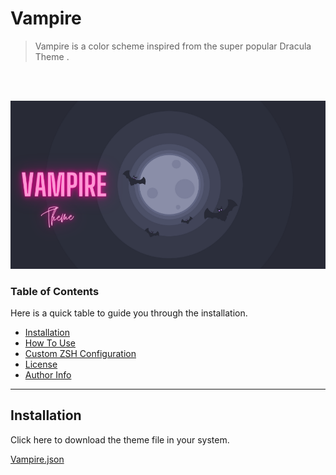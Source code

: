 # Vampire 
> Vampire is a color scheme inspired from the super popular Dracula Theme . 
<br>
<br/>

![Project Banner](./Images/Banner.png)

### Table of Contents
Here is a quick table to guide you through the installation.

- [Installation](#Installation)
- [How To Use](#How-To-Use)
- [Custom ZSH Configuration](#Custom-ZSH-Configuration)
- [License](#license)
- [Author Info](#author-info)

---




## Installation
<p>
Click here to download the theme file in your system.
<p/>

[Vampire.json](https://github.com/BiswasJishnu/Vampire-Terminal-Theme/releases/download/v0.1/Vampire.json)
